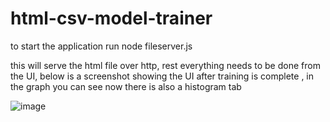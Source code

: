 # html-csv-model-trainer

to start the application run node fileserver.js

this will serve the html file over http, rest everything needs to be done from the UI, below is a screenshot showing the UI after training is complete , in the graph you can see now there is also a histogram tab

![image](https://github.com/devashish234073/html-csv-model-trainer/assets/20777854/bcf594b6-23be-4a17-9cc4-6db9e554e96c)
